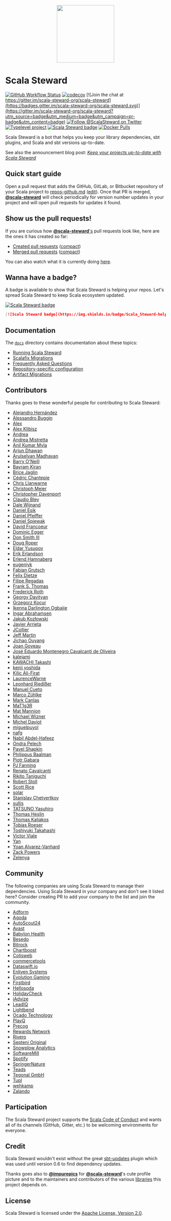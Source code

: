 <p align="center">
  <img src="https://github.com/scala-steward-org/scala-steward/raw/master/data/images/scala-steward-logo-circle-0.png" height="180px">
</p>

# Scala Steward
[![GitHub Workflow Status](https://img.shields.io/github/workflow/status/scala-steward-org/scala-steward/Continuous%20Integration)](https://github.com/scala-steward-org/scala-steward/actions?query=workflow%3A%22Continuous+Integration%22)
[![codecov](https://codecov.io/gh/scala-steward-org/scala-steward/branch/master/graph/badge.svg)](https://codecov.io/gh/scala-steward-org/scala-steward)
[![Join the chat at https://gitter.im/scala-steward-org/scala-steward](https://badges.gitter.im/scala-steward-org/scala-steward.svg)](https://gitter.im/scala-steward-org/scala-steward?utm_source=badge&utm_medium=badge&utm_campaign=pr-badge&utm_content=badge)
[![Follow @ScalaSteward on Twitter](https://img.shields.io/twitter/follow/ScalaSteward.svg?logo=twitter&style=flat&color=blue)](https://twitter.com/ScalaSteward)
[![Typelevel project](https://img.shields.io/badge/typelevel-project-blue.svg)](https://typelevel.org/projects/#scala-steward)
[![Scala Steward badge](https://img.shields.io/badge/Scala_Steward-helping-blue.svg?style=flat&logo=data:image/png;base64,iVBORw0KGgoAAAANSUhEUgAAAA4AAAAQCAMAAAARSr4IAAAAVFBMVEUAAACHjojlOy5NWlrKzcYRKjGFjIbp293YycuLa3pYY2LSqql4f3pCUFTgSjNodYRmcXUsPD/NTTbjRS+2jomhgnzNc223cGvZS0HaSD0XLjbaSjElhIr+AAAAAXRSTlMAQObYZgAAAHlJREFUCNdNyosOwyAIhWHAQS1Vt7a77/3fcxxdmv0xwmckutAR1nkm4ggbyEcg/wWmlGLDAA3oL50xi6fk5ffZ3E2E3QfZDCcCN2YtbEWZt+Drc6u6rlqv7Uk0LdKqqr5rk2UCRXOk0vmQKGfc94nOJyQjouF9H/wCc9gECEYfONoAAAAASUVORK5CYII=)](https://scala-steward.org)
[![Docker Pulls](https://img.shields.io/docker/pulls/fthomas/scala-steward.svg?style=flat&color=blue)](https://hub.docker.com/r/fthomas/scala-steward/)

Scala Steward is a bot that helps you keep your library dependencies, sbt plugins, and Scala and sbt versions up-to-date.

See also the announcement blog post:
[*Keep your projects up-to-date with Scala Steward*](https://www.scala-lang.org/blog/2019/07/10/announcing-scala-steward.html)

## Quick start guide

Open a pull request that adds the GitHub, GitLab, or Bitbucket repository of your Scala project
to [repos-github.md](https://github.com/scala-steward-org/repos/blob/main/repos-github.md)
([edit](https://github.com/scala-steward-org/repos/edit/main/repos-github.md)).
Once that PR is merged, [**@scala-steward**][@scala-steward] will check
periodically for version number updates in your project and will
open pull requests for updates it found.

## Show us the pull requests!

If you are curious how [**@scala-steward**'s][@scala-steward] pull requests
look like, here are the ones it has created so far:

* [Created pull requests](https://github.com/search?q=author%3Ascala-steward+is%3Apr)
  ([compact](             https://github.com/pulls?q=author%3Ascala-steward+is%3Apr))
* [Merged pull requests]( https://github.com/search?q=author%3Ascala-steward+is%3Amerged+sort%3Aupdated-desc)
  ([compact](             https://github.com/pulls?q=author%3Ascala-steward+is%3Amerged+sort%3Aupdated-desc))

You can also watch what it is currently doing [here](https://gitstalk.netlify.com/scala-steward).

## Wanna have a badge?

A badge is available to show that Scala Steward is helping your repos.
Let's spread Scala Steward to keep Scala ecosystem updated.

[![Scala Steward badge](https://img.shields.io/badge/Scala_Steward-helping-blue.svg?style=flat&logo=data:image/png;base64,iVBORw0KGgoAAAANSUhEUgAAAA4AAAAQCAMAAAARSr4IAAAAVFBMVEUAAACHjojlOy5NWlrKzcYRKjGFjIbp293YycuLa3pYY2LSqql4f3pCUFTgSjNodYRmcXUsPD/NTTbjRS+2jomhgnzNc223cGvZS0HaSD0XLjbaSjElhIr+AAAAAXRSTlMAQObYZgAAAHlJREFUCNdNyosOwyAIhWHAQS1Vt7a77/3fcxxdmv0xwmckutAR1nkm4ggbyEcg/wWmlGLDAA3oL50xi6fk5ffZ3E2E3QfZDCcCN2YtbEWZt+Drc6u6rlqv7Uk0LdKqqr5rk2UCRXOk0vmQKGfc94nOJyQjouF9H/wCc9gECEYfONoAAAAASUVORK5CYII=)](https://scala-steward.org)

```markdown
[![Scala Steward badge](https://img.shields.io/badge/Scala_Steward-helping-blue.svg?style=flat&logo=data:image/png;base64,iVBORw0KGgoAAAANSUhEUgAAAA4AAAAQCAMAAAARSr4IAAAAVFBMVEUAAACHjojlOy5NWlrKzcYRKjGFjIbp293YycuLa3pYY2LSqql4f3pCUFTgSjNodYRmcXUsPD/NTTbjRS+2jomhgnzNc223cGvZS0HaSD0XLjbaSjElhIr+AAAAAXRSTlMAQObYZgAAAHlJREFUCNdNyosOwyAIhWHAQS1Vt7a77/3fcxxdmv0xwmckutAR1nkm4ggbyEcg/wWmlGLDAA3oL50xi6fk5ffZ3E2E3QfZDCcCN2YtbEWZt+Drc6u6rlqv7Uk0LdKqqr5rk2UCRXOk0vmQKGfc94nOJyQjouF9H/wCc9gECEYfONoAAAAASUVORK5CYII=)](https://scala-steward.org)
```

## Documentation

The [`docs`](docs) directory contains documentation about these topics:

* [Running Scala Steward](docs/running.md)
* [Scalafix Migrations](docs/scalafix-migrations.md)
* [Frequently Asked Questions](docs/faq.md)
* [Repository-specific configuration](docs/repo-specific-configuration.md)
* [Artifact Migrations](docs/artifact-migrations.md)

## Contributors

Thanks goes to these wonderful people for contributing to Scala Steward:

* [Alejandro Hernández](https://github.com/alejandrohdezma)
* [Alessandro Buggin](https://github.com/abuggin)
* [Alex](https://github.com/jhnsmth)
* [Alex Klibisz](https://github.com/alexklibisz)
* [Andrea](https://github.com/Andrea)
* [Andrea Mistretta](https://github.com/andreami)
* [Anil Kumar Myla](https://github.com/anilkumarmyla)
* [Arjun Dhawan](https://github.com/arjun-1)
* [Arulselvan Madhavan](https://github.com/ArulselvanMadhavan)
* [Barry O'Neill](https://github.com/barryoneill)
* [Bayram Kiran](https://github.com/kiranbayram)
* [Brice Jaglin](https://github.com/bjaglin)
* [Cédric Chantepie](https://github.com/cchantep)
* [Chris Llanwarne](https://github.com/cjllanwarne)
* [Christoph Meier](https://github.com/meier-christoph)
* [Christopher Davenport](https://github.com/ChristopherDavenport)
* [Claudio Bley](https://github.com/avdv)
* [Dale Wijnand](https://github.com/dwijnand)
* [Daniel Esik](https://github.com/danicheg)
* [Daniel Pfeiffer](https://github.com/dpfeiffer)
* [Daniel Spiewak](https://github.com/djspiewak)
* [David Francoeur](https://github.com/daddykotex)
* [Dominic Egger](https://github.com/GrafBlutwurst)
* [Don Smith III](https://github.com/cactauz)
* [Doug Roper](https://github.com/htmldoug)
* [Eldar Yusupov](https://github.com/eyusupov)
* [Erik Erlandson](https://github.com/erikerlandson)
* [Erlend Hamnaberg](https://github.com/hamnis)
* [eugeniyk](https://github.com/eugeniyk)
* [Fabian Grutsch](https://github.com/fgrutsch)
* [Felix Dietze](https://github.com/fdietze)
* [Filipe Regadas](https://github.com/regadas)
* [Frank S. Thomas](https://github.com/fthomas)
* [Frederick Roth](https://github.com/froth)
* [Georgy Davityan](https://github.com/implmnt)
* [Grzegorz Kocur](https://github.com/gkocur)
* [Ikenna Darlington Ogbajie](https://github.com/idarlington)
* [Ingar Abrahamsen](https://github.com/ingarabr)
* [Jakub Kozłowski](https://github.com/kubukoz)
* [Javier Arrieta](https://github.com/javierarrieta)
* [JCollier](https://github.com/Slakah)
* [Jeff Martin](https://github.com/custommonkey)
* [Jichao Ouyang](https://github.com/jcouyang)
* [Joan Goyeau](https://github.com/joan38)
* [José Eduardo Montenegro Cavalcanti de Oliveira](https://github.com/edumco)
* [kalejami](https://github.com/kalejami)
* [KAWACHI Takashi](https://github.com/tkawachi)
* [kenji yoshida](https://github.com/xuwei-k)
* [Kilic Ali-Firat](https://github.com/alifirat)
* [LaurenceWarne](https://github.com/LaurenceWarne)
* [Leonhard Riedißer](https://github.com/L7R7)
* [Manuel Cueto](https://github.com/manuelcueto)
* [Marco Zühlke](https://github.com/mzuehlke) 
* [Mark Canlas](https://github.com/mcanlas)
* [MaT1g3R](https://github.com/MaT1g3R)
* [Mat Mannion](https://github.com/matmannion)
* [Michael Wizner](https://github.com/mwz)
* [Michel Daviot](https://github.com/tyrcho)
* [miguelpuyol](https://github.com/miguelpuyol)
* [nafg](https://github.com/nafg)
* [Nabil Abdel-Hafeez](https://github.com/987Nabil)
* [Ondra Pelech](https://github.com/sideeffffect)
* [Pavel Shapkin](https://github.com/psttf)
* [Philippus Baalman](https://github.com/Philippus)
* [Piotr Gabara](https://github.com/pgabara)
* [PJ Fanning](https://github.com/pjfanning)
* [Renato Cavalcanti](https://github.com/renatocaval)
* [Rikito Taniguchi](https://github.com/tanishiking)
* [Robert Stoll](https://github.com/robstoll)
* [Scott Rice](https://github.com/scottrice10)
* [solar](https://github.com/solar)
* [Stanislav Chetvertkov](https://github.com/stanislav-chetvertkov)
* [sullis](https://github.com/sullis)
* [TATSUNO Yasuhiro](https://github.com/exoego)
* [Thomas Heslin](https://github.com/tjheslin1)
* [Thomas Kaliakos](https://github.com/thomaska)
* [Tobias Roeser](https://github.com/lefou)
* [Toshiyuki Takahashi](https://github.com/tototoshi)
* [Victor Viale](https://github.com/Koroeskohr)
* [Yan](https://github.com/yaroot)
* [Yoan Alvarez-Vanhard](https://github.com/tyoras)
* [Zack Powers](https://github.com/Milyardo)
* [Zelenya](https://github.com/Zelenya)

## Community

The following companies are using Scala Steward to manage their dependencies.
Using Scala Steward in your company and don't see it listed here?
Consider creating PR to add your company to the list and join the community.

* [Adform](https://site.adform.com/)
* [Agoda](https://agoda.com/)
* [AutoScout24](https://www.autoscout24.de/)
* [Avast](https://avast.com)
* [Babylon Health](https://www.babylonhealth.com/)
* [Besedo](https://www.besedo.com/)
* [Bitrock](http://www.bitrock.it/)
* [Chartboost](https://www.chartboost.com/)
* [Colisweb](https://www.colisweb.com/)
* [commercetools](https://docs.commercetools.com/)
* [Dataswift.io](https://dataswift.io/)
* [Enliven Systems](https://enliven.systems)
* [Evolution Gaming](https://www.evolutiongaming.com/)
* [Firstbird](https://firstbird.com)
* [Hellosoda](https://hellosoda.com/)
* [HolidayCheck](https://github.com/holidaycheck)
* [iAdvize](https://www.iadvize.com/en/)
* [LeadIQ](https://leadiq.com/)
* [Lightbend](https://www.lightbend.com/)
* [Ocado Technology](https://ocadotechnology.com/)
* [PlayQ](https://www.playq.com/)
* [Precog](https://precog.com/)
* [Rewards Network](https://www.rewardsnetwork.com/)
* [Rivero](https://rivero.tech/)
* [Septeni Original](https://www.septeni-original.co.jp)
* [Snowplow Analytics](https://snowplowanalytics.com/)
* [SoftwareMill](https://softwaremill.com)
* [Spotify](https://www.spotify.com)
* [SpringerNature](https://www.springernature.com)
* [Teads](https://medium.com/teads-engineering)
* [Tegonal GmbH](https://tegonal.com)
* [Tupl](https://www.tupl.com)
* [wehkamp](https://www.wehkamp.nl/)
* [Zalando](https://en.zalando.de/)

## Participation

The Scala Steward project supports the [Scala Code of Conduct][CoC]
and wants all of its channels (GitHub, Gitter, etc.) to be welcoming
environments for everyone.

## Credit

Scala Steward wouldn't exist without the great [sbt-updates][sbt-updates]
plugin which was used until version 0.6 to find dependency updates.

Thanks goes also to [**@impurepics**](https://twitter.com/impurepics)
for [**@scala-steward**][@scala-steward]'s cute profile picture and to
the maintainers and contributors of the various
[libraries](https://github.com/scala-steward-org/scala-steward/blob/master/project/Dependencies.scala)
this project depends on.

## License

Scala Steward is licensed under the
[Apache License, Version 2.0](http://www.apache.org/licenses/LICENSE-2.0).

[CoC]: https://github.com/scala-steward-org/scala-steward/blob/master/CODE_OF_CONDUCT.md
[@scala-steward]: https://github.com/scala-steward
[sbt-updates]: https://github.com/rtimush/sbt-updates
